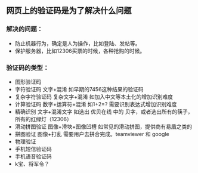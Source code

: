 ## 网页上的验证码是为了解决什么问题

### 解决的问题：
* 防止机器行为，确定是人为操作，比如登陆、发帖等。
* 保护服务器，比如12306买票的时候，各种抢购的时候。

### 验证码的类型：
* 图形验证码
* 字符验证码 文字+混淆 如早期的7456这种结果的验证码
* 复杂字符验证码 复杂文字+混淆 如加入中文等本土化的增加识别难度
* 计算验证码 数字+运算符+混淆 如1+2=? 需要识别表达式增加识别难度
* 精确识别 文字+混淆文字 如选出 优贝在线 中的 贝字，或者选出所有的筷子，所有的红绿灯（12306）
* 滑动拼图验证 图像+滑块+图像凹槽 如常见的滑动拼图，提供商有易盾之类的
* 拼图验证 图像+打乱 需要用户去拼合完成。teamviewer 和 google
* 物理验证
* 手机短信验证码
* 手机语音验证码
* k宝、将军令？